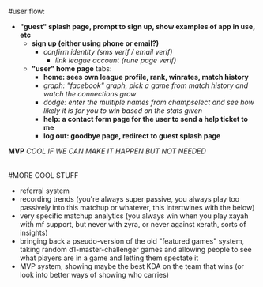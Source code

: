 ######

#user flow:
- **"guest" splash page, prompt to sign up, show examples of app in use, etc**
  - **sign up (either using phone or email?)**
    - *confirm identity (sms verif / email verif)*
      - *link league account (rune page verif)*
  - **"user" home page**
    tabs:
      - **home: sees own league profile, rank, winrates, match history**
      - *graph: "facebook" graph, pick a game from match history and watch the connections grow*
      - *dodge: enter the multiple names from champselect and see how likely it is for you to win based on the stats given*
      - **help: a contact form page for the user to send a help ticket to me**
      - **log out: goodbye page, redirect to guest splash page**

**MVP**
*COOL IF WE CAN MAKE IT HAPPEN BUT NOT NEEDED*

######

#MORE COOL STUFF
  - referral system
  - recording trends (you're always super passive, you always play too passively into this matchup or whatever, this intertwines with the below)
  - very specific matchup analytics (you always win when you play xayah with mf support, but never with zyra, or never against xerath, sorts of insights)
  - bringing back a pseudo-version of the old "featured games" system, taking random d1-master-challenger games and allowing people to see what players are in a game and letting them spectate it
  - MVP system, showing maybe the best KDA on the team that wins (or look into better ways of showing who carries)
